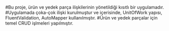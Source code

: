 #Bu proje, ürün ve yedek parça ilişkilerinin yönetildiği kısıtlı bir uygulamadır.
#Uygulamada çoka-çok ilişki kurulmuştur ve içerisinde, UnitOfWork yapısı, FluentValidation, AutoMapper kullanılmıştır.
#Ürün ve yedek parçalar için temel CRUD işlmeleri yapılmıştır.
